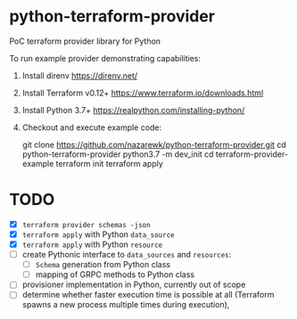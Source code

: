 # python-terraform-provider
PoC terraform provider library for Python

To run example provider demonstrating capabilities:

1. Install direnv https://direnv.net/
2. Install Terraform v0.12+ https://www.terraform.io/downloads.html
3. Install Python 3.7+ https://realpython.com/installing-python/

4. Checkout and execute example code:

    git clone https://github.com/nazarewk/python-terraform-provider.git
    cd python-terraform-provider
    python3.7 -m dev_init
    cd terraform-provider-example
    terraform init
    terraform apply
    
# TODO

- [x] `terraform provider schemas -json`
- [x] `terraform apply` with Python `data_source`
- [x] `terraform apply` with Python `resource`
- [ ] create Pythonic interface to `data_sources` and `resources`:
    - [ ] `Schema` generation from Python class
    - [ ] mapping of GRPC methods to Python class
- [ ] provisioner implementation in Python, currently out of scope
- [ ] determine whether faster execution time is possible at all (Terraform
    spawns a new process multiple times during execution),
